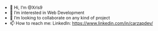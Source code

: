 - 👋 Hi, I’m @Xrls9
- 👀 I’m interested in Web Development
- 💞️ I’m looking to collaborate on any kind of project 
- 📫 How to reach me:
  LinkedIn: https://www.linkedin.com/in/carzapdev/
<!---
Xrls9/Xrls9 is a ✨ special ✨ repository because its `README.md` (this file) appears on your GitHub profile.
You can click the Preview link to take a look at your changes.
--->
